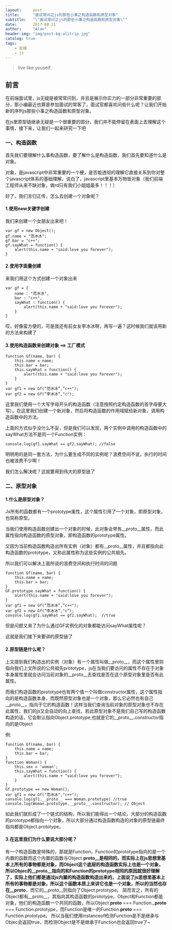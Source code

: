 ```yaml
---
layout:     post
title:      "面试常问之js的那些小事之构造函数和原型对象"
subtitle:   "\"面试常问之js的那些小事之构造函数和原型对象\""
date:       2017-08-21
author:     "Alan"
header-img: "img/post-bg-alitrip.jpg"
catalog: true
tags:
    - 前端
    - js
---
```


> live like youself. 


## 前言

在前端面试里，js无疑是被常常问到，并且是展示你实力的一部分非常重要的部分，那小编最近也算是参加面试的常客了，面试官都喜欢问些什么呢？让我们开始新的序列js那些小事之构造函数和原型对象。

在js里原型链继承无疑是一个很重要的部分，我们并不能停留在表面上去理解这个事情，接下来，让我们一起来研究一下吧

### 一、构造函数

首先我们要理解什么事构造函数，要了解什么是构造函数，我们首先要知道什么是对象。

对象，是javascript中非常重要的一个梗，是否能透彻的理解它直接关系到你对整个javascript体系的基础理解，说白了，javascript里基本万物皆对象（我们前端工程师从来不缺对象，做rd只有我们小姐姐最多！！！）

好了，我们言归正传，怎么去创建一个对象呢？

#### 1.使用new关键字创建

我们来创建一个女朋友出来吧！

```
var gf = new Object();
gf.name = "范冰冰";
gf.bar = "c++";
gf.sayWhat = function() {
    alert(this.name + "said:love you forever");
}
```
#### 2.使用字面量创建

来我们用这个方式创建一个对象出来

```
var gf = {
    name : "范冰冰",
    bar : "c++",
    sayWhat : function() {
        alert(this.name + "said:love you forever");
    }
}
```

哎，好像蛮方便的，可是我还有前女友李冰冰啊，再写一遍？这时候我们就该用新的方法来构建了

#### 3.使用构造函数来创建对象 ==> 工厂模式

```
function Gf(name, bar) {
    this.name = name;
    this.bar = bar;
    this.sayWhat = function() {
        alert(this.name + "said:love you forever");
    }
}
var gf1 = new Gf(“范冰冰”,”c++");
var gf2 = new Gf(“李冰冰”,"c");
```

这里我们使用一个大写字母开头的构造函数（注意按照约定构造函数的首字母要大写）。在这里我们创建一个新对象，然后将构造函数的作用域赋给新对象，调用构造函数中的方法。

上面的方式似乎没什么不妥，但是我们可以发现，两个实例中调用的构造函数中的sayWhat方法不是同一个Function实例：
```
console.log(gf1.sayWhat == gf2.sayWhat); //false
```
明明用的是同一套方法，为什么要生成不同的实例呢？浪费空间不说，执行的时间也被浪费不少啊！

我们怎么解决呢？这就要用到伟大的原型链了 

### 二、原型对象

#### 1.什么是原型对象？

Js所有的函数都有一个prototype属性，这个属性引用了一个对象，即原型对象，也简称原型。

当我们使用构造函数创建出一个对象的时候，此对象会带有__proto__属性，而此属性指向构造函数的原型对象，即构造函数的prototype属性。

又因为当前构造函数构造出所有实例（对象）都有__proto__属性，并且都指向此构造函数的prototype，又称此属性称为这些实例的公共祖先。

所以我们可以解决上面所说的浪费空间和执行时间的问题

```
function Gf(name, bar) {
    this.name = name;
    this.bar = bar;
}
GF.prototype.sayWhat = function() {
    alert(this.name + "said:love you forever");
}
var gf1 = new Gf(“范冰冰”,”c++");
var gf2 = new Gf(“李冰冰”,"c”);
console.log(gf1.sayWhat == gf2.sayWhat);  //true
```
但是问题又来了为什么通过GF实例化的对象都能访问sayWhat属性呢？

这就是我们接下来要讲的原型链了

#### 2.原型链是什么呢？

上文提到我们构造出的实例（对象）有一个属性叫做__proto__，而这个属性里则指向我们上文所说的公共祖先prototype，js在当我们要访问的属性不存在于对象本身属性里就会访问当前对象的__proto__去查找是否在这个原型对象里是否有此属性。

而我们构造函数的prototype也有两个值一个叫做constructor属性，这个属性指向的是构造函数本身，而既然原型对象也是一个对象，那么它必然也有自己__proto__，指向于它的构造函数！这样当我们查询当前对象的原型对象也不存在此属性，我们的js又会自动的向上查找，若此原型对象不是我们自己写的构造函数构造的话，它会默认指向Object.prototype,也就是它的__proto__.constructor指向的是Object

例:
```
function Gf(name, bar) {
    this.name = name;
    this.bar = bar;
}
function Woman() {
    this.sex = 'woman';
    this.sayWhat = function() {
        alert(this.name + "said:love you forever");
    }
}
Gf.prototype == new Woman();
var gf1 = new Gf("范冰冰","c++");
console.log(gf1.__proto__ === Woman.prototype) //true
console.log(Woman.prototype.__proto__.constructor); // Object
```

如此我们就形成了一个链式的结构，所以我们能得出一个结论，大部分的构造函数的prototype都指向一个对象，所以大部分通过构造函数构造的对象的原型链最终指向都是Object.prototype。

#### 3.在这里我们为什么要说大部分呢？

有一个构造函数是特殊的，那就是Function，Function的prototype指向的是一个内置的函数而这个内置的函数与Object.__proto__是相同的，而实际上在js思想里基本上所有的事物都是对象，而Object这个底层的构造函数实际上也是一个对象，所以Objec的__proto__指向的和Function的prototype相同的原因就很好理解了，实际上他们都是通过js内置的构造函数构造出来的，上面说了js思想里基本上所有的事物都是对象，所以这个函数本质上来讲它也是一个对象，所以的当然也存在__proto__，而它的__proto__则指向了Object.prototype。
简而言之，所有的Object都有__proto__，其指向其构造函数的prototype，Object和Function都是对象，他们的构造函数一个共同的函数，所以Object.__proto__ === Function.___proto__ === Function.prototype，而Function是唯一的Function.__proto__ === Function.prototype。
所以当我们使用instanceof检测Function是不是继承与Objec会返回true，而检测Object是不是继承于Function也会返回true了~